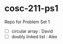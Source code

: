 # cosc-211-ps1
Repo for Problem Set 1


- [ ] circular array : David
- [ ] doubly linked list : Alex
